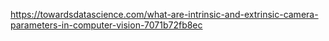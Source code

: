 https://towardsdatascience.com/what-are-intrinsic-and-extrinsic-camera-parameters-in-computer-vision-7071b72fb8ec
